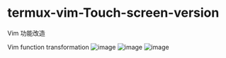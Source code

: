 # termux-vim-Touch-screen-version


Vim 功能改造


Vim function transformation
![image](https://github.com/QQ1598058687/termux-vim-Touch-screen-version/blob/main/1.png)
![image](https://github.com/QQ1598058687/termux-vim-Touch-screen-version/blob/main/2.png)
![image](https://github.com/QQ1598058687/termux-vim-Touch-screen-version/blob/main/vim%E6%BA%90%E7%A0%81%E6%94%B9%E9%80%A0%E4%B9%8B%E8%A7%A6%E5%B1%8F%E6%95%88%E6%9E%9C(%E5%B0%86%E5%9C%A8termux%E5%AE%89%E8%A3%85).gif)

